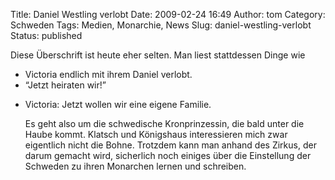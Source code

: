 Title: Daniel Westling verlobt
Date: 2009-02-24 16:49
Author: tom
Category: Schweden
Tags: Medien, Monarchie, News
Slug: daniel-westling-verlobt
Status: published

Diese Überschrift ist heute eher selten. Man liest stattdessen Dinge wie

-   Victoria endlich mit ihrem Daniel verlobt.
-   “Jetzt heiraten wir!”

<ul>
<li>
Victoria: Jetzt wollen wir eine eigene Familie.

</p>
Es geht also um die schwedische Kronprinzessin, die bald unter die Haube
kommt. Klatsch und Königshaus interessieren mich zwar eigentlich nicht
die Bohne. Trotzdem kann man anhand des Zirkus, der darum gemacht wird,
sicherlich noch einiges über die Einstellung der Schweden zu ihren
Monarchen lernen und schreiben.

